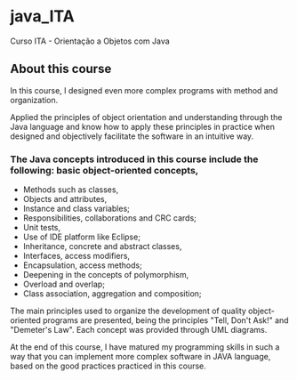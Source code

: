 # java_ITA
Curso ITA - Orientação a Objetos com Java
## About this course

In this course, I designed even more complex programs with method and organization.

Applied the principles of object orientation and understanding through the Java language and know how to apply these principles in practice when designed and objectively facilitate the software in an intuitive way.

### The Java concepts introduced in this course include the following: basic object-oriented concepts,

* Methods such as classes,
* Objects and attributes,
* Instance and class variables;
* Responsibilities, collaborations and CRC cards;
* Unit tests,
* Use of IDE platform like Eclipse;
* Inheritance, concrete and abstract classes,
* Interfaces, access modifiers,
* Encapsulation, access methods;
* Deepening in the concepts of polymorphism,
* Overload and overlap;
* Class association, aggregation and composition;

The main principles used to organize the development of quality object-oriented programs are presented, being the principles "Tell, Don't Ask!" and "Demeter's Law".
Each concept was provided through UML diagrams.

At the end of this course, I have matured my programming skills in such a way that you can implement more complex software in JAVA language, based on the good practices practiced in this course.
